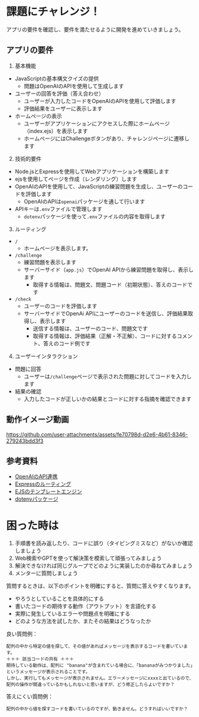 # 課題にチャレンジ！

アプリの要件を確認し、要件を満たせるように開発を進めていきましょう。

## アプリの要件

1. 基本機能
  - JavaScriptの基本構文クイズの提供
    - 問題はOpenAIのAPIを使用して生成します
  - ユーザーの回答を評価（答え合わせ）
    - ユーザーが入力したコードをOpenAIのAPIを使用して評価します
    - 評価結果をユーザーに表示します
  - ホームページの表示
    - ユーザーがアプリケーションにアクセスした際にホームページ（index.ejs）を表示します
    - ホームページにはChallengeボタンがあり、チャレンジページに遷移します
2. 技術的要件
  - Node.jsとExpressを使用してWebアプリケーションを構築します
  - ejsを使用してページを作成（レンダリング）します
  - OpenAIのAPIを使用して、JavaScriptの練習問題を生成し、ユーザーのコードを評価します
    - OpenAIのAPIは`openai`パッケージを通して行います
  - APIキーは`.env`ファイルで管理します
    - `dotenv`パッケージを使って`.env`ファイルの内容を取得します
3. ルーティング
  - `/`
    - ホームページを表示します。
  - `/challenge`
    - 練習問題を表示します
    - サーバーサイド（`app.js`）でOpenAI APIから練習問題を取得し、表示します
      - 取得する情報は、問題文、問題コード（初期状態）、答えのコードです
  - `/check`
    - ユーザーのコードを評価します
    - サーバーサイドでOpenAi APIにユーザーのコードを送信し、評価結果取得し、表示します
      - 送信する情報は、ユーザーのコード、問題文です
      - 取得する情報は、評価結果（正解・不正解）、コードに対するコメント、答えのコード例です
4. ユーザーインタラクション
  - 問題に回答
    - ユーザーは`/challenge`ページで表示された問題に対してコードを入力します
  - 結果の確認
    - 入力したコードが正しいかの結果とコードに対する指摘を確認できます

## 動作イメージ動画

https://github.com/user-attachments/assets/fe70798d-d2e6-4b61-8346-279243bdd3f3


## 参考資料

- [OpenAIのAPI連携](https://platform.openai.com/docs/quickstart)
- [Expressのルーティング](https://expressjs.com/en/starter/basic-routing.html)
- [EJSのテンプレートエンジン](https://ejs.co/#install)
- [dotenvパッケージ](https://www.npmjs.com/package/dotenv)


# 困った時は

1. 手順書を読み返したり、コードに誤り（タイピングミスなど）がないか確認しましょう
2. Web検索やGPTを使って解決策を模索して頑張ってみましょう
3. 解決できなければ同じグループでどのように実装したのか尋ねてみましょう
4. メンターに質問しましょう

質問するときは、以下のポイントを明確にすると、質問に答えやすくなります。

- やろうとしていることを具体的にする
- 書いたコードの期待する動作（アウトプット）を言語化する
- 実際に発生しているエラーや問題点を明確にする
- どのような方法を試したか、またその結果はどうなったか


良い質問例：

```
配列の中から特定の値を探して、その値があればメッセージを表示するコードを書いています。
＋＋＋ 該当コードの共有 ＋＋＋
期待している動作は、配列に "banana"が含まれている場合に、「bananaがみつかりました」というメッセージが表示されることです。
しかし、実行してもメッセージが表示されません。エラーメッセージにxxxxと出ているので、配列の操作が間違っているかもしれないと思いますが、どう修正したらよいですか？
```

答えにくい質問例：

```
配列の中から値を探すコードを書いているのですが、動きません。どうすればいいですか？
```
